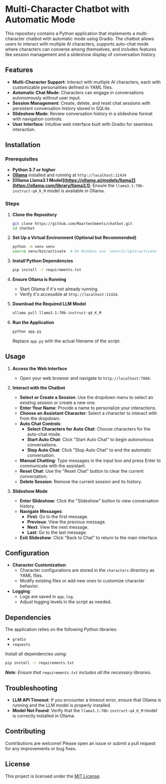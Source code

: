 # Multi-Character Chatbot with Automatic Mode

This repository contains a Python application that implements a multi-character chatbot with automatic mode using Gradio. The chatbot allows users to interact with multiple AI characters, supports auto-chat mode where characters can converse among themselves, and includes features like session management and a slideshow display of conversation history.

## Features

- **Multi-Character Support**: Interact with multiple AI characters, each with customizable personalities defined in YAML files.
- **Automatic Chat Mode**: Characters can engage in conversations autonomously without user input.
- **Session Management**: Create, delete, and reset chat sessions with persistent conversation history stored in SQLite.
- **Slideshow Mode**: Review conversation history in a slideshow format with navigation controls.
- **User Interface**: Intuitive web interface built with Gradio for seamless interaction.

## Installation

### Prerequisites

- **Python 3.7 or higher**
- **[Ollama](https://ollama.ai/docs/installation)** installed and running at `http://localhost:11434`
- **[Ollama Llama3.1 Model](https://ollama.ai/models/llama2](https://ollama.com/library/llama3.1)**: Ensure the `llama3.1:70b-instruct-q4_K_M` model is available in Ollama.

### Steps

1. **Clone the Repository**

   ```bash
   git clone https://github.com/MaartenSmeets/chatbot.git
   cd chatbot
   ```

2. **Set Up a Virtual Environment (Optional but Recommended)**

   ```bash
   python -m venv venv
   source venv/bin/activate  # On Windows use `venv\Scripts\activate`
   ```

3. **Install Python Dependencies**

   ```bash
   pip install -r requirements.txt
   ```

4. **Ensure Ollama is Running**

   - Start Ollama if it's not already running.
   - Verify it's accessible at `http://localhost:11434`.

5. **Download the Required LLM Model**

   ```bash
   ollama pull llama3.1:70b-instruct-q4_K_M
   ```

6. **Run the Application**

   ```bash
   python app.py
   ```

   Replace `app.py` with the actual filename of the script.

## Usage

1. **Access the Web Interface**

   - Open your web browser and navigate to `http://localhost:7860`.

2. **Interact with the Chatbot**

   - **Select or Create a Session**: Use the dropdown menu to select an existing session or create a new one.
   - **Enter Your Name**: Provide a name to personalize your interactions.
   - **Choose an Assistant Character**: Select a character to interact with from the dropdown.
   - **Auto Chat Controls**:
     - **Select Characters for Auto Chat**: Choose characters for the auto-chat mode.
     - **Start Auto Chat**: Click "Start Auto Chat" to begin autonomous conversations.
     - **Stop Auto Chat**: Click "Stop Auto Chat" to end the automatic conversation.
   - **Manual Chatting**: Type messages in the input box and press Enter to communicate with the assistant.
   - **Reset Chat**: Use the "Reset Chat" button to clear the current conversation.
   - **Delete Session**: Remove the current session and its history.

3. **Slideshow Mode**

   - **Enter Slideshow**: Click the "Slideshow" button to view conversation history.
   - **Navigate Messages**:
     - **First**: Go to the first message.
     - **Previous**: View the previous message.
     - **Next**: View the next message.
     - **Last**: Go to the last message.
   - **Exit Slideshow**: Click "Back to Chat" to return to the main interface.

## Configuration

- **Character Customization**:
  - Character configurations are stored in the `characters` directory as YAML files.
  - Modify existing files or add new ones to customize character behavior.
- **Logging**:
  - Logs are saved in `app.log`.
  - Adjust logging levels in the script as needed.

## Dependencies

The application relies on the following Python libraries:

- `gradio`
- `requests`

Install all dependencies using:

```bash
pip install -r requirements.txt
```

_**Note**: Ensure that `requirements.txt` includes all the necessary libraries._

## Troubleshooting

- **LLM API Timeout**: If you encounter a timeout error, ensure that Ollama is running and the LLM model is properly installed.
- **Model Not Found**: Verify that the `llama3.1:70b-instruct-q4_K_M` model is correctly installed in Ollama.

## Contributing

Contributions are welcome! Please open an issue or submit a pull request for any improvements or bug fixes.

## License

This project is licensed under the [MIT License](LICENSE).
